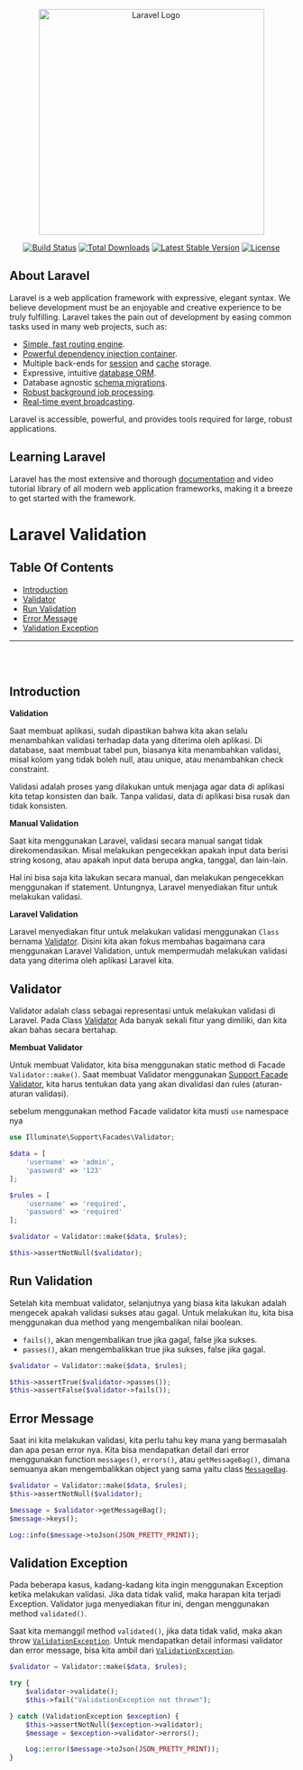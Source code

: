 <p align="center"><a href="https://laravel.com" target="_blank"><img src="https://raw.githubusercontent.com/laravel/art/master/logo-lockup/5%20SVG/2%20CMYK/1%20Full%20Color/laravel-logolockup-cmyk-red.svg" width="400" alt="Laravel Logo"></a></p>

<p align="center">
<a href="https://github.com/laravel/framework/actions"><img src="https://github.com/laravel/framework/workflows/tests/badge.svg" alt="Build Status"></a>
<a href="https://packagist.org/packages/laravel/framework"><img src="https://img.shields.io/packagist/dt/laravel/framework" alt="Total Downloads"></a>
<a href="https://packagist.org/packages/laravel/framework"><img src="https://img.shields.io/packagist/v/laravel/framework" alt="Latest Stable Version"></a>
<a href="https://packagist.org/packages/laravel/framework"><img src="https://img.shields.io/packagist/l/laravel/framework" alt="License"></a>
</p>

## About Laravel

Laravel is a web application framework with expressive, elegant syntax. We believe development must be an enjoyable and creative experience to be truly fulfilling. Laravel takes the pain out of development by easing common tasks used in many web projects, such as:

-   [Simple, fast routing engine](https://laravel.com/docs/routing).
-   [Powerful dependency injection container](https://laravel.com/docs/container).
-   Multiple back-ends for [session](https://laravel.com/docs/session) and [cache](https://laravel.com/docs/cache) storage.
-   Expressive, intuitive [database ORM](https://laravel.com/docs/eloquent).
-   Database agnostic [schema migrations](https://laravel.com/docs/migrations).
-   [Robust background job processing](https://laravel.com/docs/queues).
-   [Real-time event broadcasting](https://laravel.com/docs/broadcasting).

Laravel is accessible, powerful, and provides tools required for large, robust applications.

## Learning Laravel

Laravel has the most extensive and thorough [documentation](https://laravel.com/docs) and video tutorial library of all modern web application frameworks, making it a breeze to get started with the framework.

# Laravel Validation

## Table Of Contents

-   [Introduction](#introduction)
-   [Validator](#validator)
-   [Run Validation](#run-validation)
-   [Error Message](#error-message)
-   [Validation Exception](#validation-exception)

<hr>
<br>
<br>

## Introduction

**Validation**

Saat membuat aplikasi, sudah dipastikan bahwa kita akan selalu menambahkan validasi terhadap data yang diterima oleh aplikasi. Di database, saat membuat tabel pun, biasanya kita menambahkan validasi, misal kolom yang tidak boleh null, atau unique, atau menambahkan check constraint.

Validasi adalah proses yang dilakukan untuk menjaga agar data di aplikasi kita tetap konsisten dan baik. Tanpa validasi, data di aplikasi bisa rusak dan tidak konsisten.

**Manual Validation**

Saat kita menggunakan Laravel, validasi secara manual sangat tidak direkomendasikan. Misal melakukan pengecekkan apakah input data berisi string kosong, atau apakah input data berupa angka, tanggal, dan lain-lain.

Hal ini bisa saja kita lakukan secara manual, dan melakukan pengecekkan menggunakan if statement. Untungnya, Laravel menyediakan fitur untuk melakukan validasi.

**Laravel Validation**

Laravel menyediakan fitur untuk melakukan validasi menggunakan `Class` bernama [Validator](https://laravel.com/api/10.x/Illuminate/Validation/Validator.html). Disini kita akan fokus membahas bagaimana cara menggunakan Laravel Validation, untuk mempermudah melakukan validasi data yang diterima oleh aplikasi Laravel kita.

## Validator

Validator adalah class sebagai representasi untuk melakukan validasi di Laravel. Pada Class [Validator](https://laravel.com/api/10.x/Illuminate/Validation/Validator.html) Ada banyak sekali fitur yang dimiliki, dan kita akan bahas secara bertahap.

**Membuat Validator**

Untuk membuat Validator, kita bisa menggunakan static method di Facade `Validator::make()`. Saat membuat Validator menggunakan [Support Facade Validator](https://laravel.com/api/10.x/Illuminate/Support/Facades/Validator.html), kita harus tentukan data yang akan divalidasi dan rules (aturan-aturan validasi).

sebelum menggunakan method Facade validator kita musti `use` namespace nya

```php
use Illuminate\Support\Facades\Validator;
```

```php
$data = [
    'username' => 'admin',
    'password' => '123'
];

$rules = [
    'username' => 'required',
    'password' => 'required'
];

$validator = Validator::make($data, $rules);

$this->assertNotNull($validator);
```

## Run Validation

Setelah kita membuat validator, selanjutnya yang biasa kita lakukan adalah mengecek apakah validasi sukses atau gagal. Untuk melakukan itu, kita bisa menggunakan dua method yang mengembalikan nilai boolean.

-   `fails()`, akan mengembalikan true jika gagal, false jika sukses.
-   `passes()`, akan mengembalikkan true jika sukses, false jika gagal.

```php
$validator = Validator::make($data, $rules);

$this->assertTrue($validator->passes());
$this->assertFalse($validator->fails());
```

## Error Message

Saat ini kita melakukan validasi, kita perlu tahu key mana yang bermasalah dan apa pesan error nya. Kita bisa mendapatkan detail dari error menggunakan function `messages()`, `errors()`, atau `getMessageBag()`, dimana semuanya akan mengembalikkan object yang sama yaitu class [`MessageBag`](https://laravel.com/api/10.x/Illuminate/Support/MassageBag.html).

```php
$validator = Validator::make($data, $rules);
$this->assertNotNull($validator);

$message = $validator->getMessageBag();
$message->keys();

Log::info($message->toJson(JSON_PRETTY_PRINT));
```

## Validation Exception

Pada beberapa kasus, kadang-kadang kita ingin menggunakan Exception ketika melakukan validasi. Jika data tidak valid, maka harapan kita terjadi Exception. Validator juga menyediakan fitur ini, dengan menggunakan method `validated()`.

Saat kita memanggil method `validated()`, jika data tidak valid, maka akan throw [`ValidationException`](https://laravel.com/api/10.x/Illuminate/Validation/ValidationException.html). Untuk mendapatkan detail informasi validator dan error message, bisa kita ambil dari [`ValidationException`](https://laravel.com/api/10.x/Illuminate/Validation/ValidationException.html).

```php
$validator = Validator::make($data, $rules);

try {
    $validator->validate();
    $this->fail("ValidationException not thrown");

} catch (ValidationException $exception) {
    $this->assertNotNull($exception->validator);
    $message = $exception->validator->errors();

    Log::error($message->toJson(JSON_PRETTY_PRINT));
}
```

